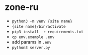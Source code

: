 # zone-ru

- `python3 -m venv {site name}`
- `{site name}/bin/activate`
- `pip3 install -r requirements.txt`
- `cp env.example .env`
- add params in `.env`
- `python3 server.py`

